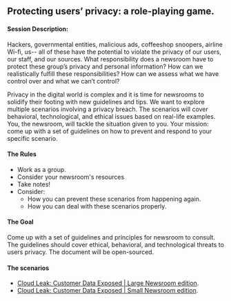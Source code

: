 ## Protecting users’ privacy: a role-playing game.

#### Session Description:
Hackers, governmental entities, malicious ads, coffeeshop snoopers, airline Wi-fi, us-- all of these have the potential to violate the privacy of our users, our staff, and our sources. What responsibility does a newsroom have to protect these group’s privacy and personal information? How can we realistically fulfill these responsibilities? How can we assess what we have control over and what we can’t control?

Privacy in the digital world is complex and it is time for newsrooms to solidify their footing with new guidelines and tips. We want to explore multiple scenarios involving a privacy breach. The scenarios will cover behavioral, technological, and ethical issues based on real-life examples. You, the newsroom, will tackle the situation given to you. Your mission: come up with a set of guidelines on how to prevent and respond to your specific scenario.

#### The Rules
+ Work as a group.
+ Consider your newsroom's resources
+ Take notes!
+ Consider:
  + How you can prevent these scenarios from happening again.
  + How you can deal with these scenarios properly.

#### The Goal
Come up with a set of guidelines and principles for newsroom to consult. The guidelines should cover ethical, behavioral, and technological threats to users privacy. The document will be open-sourced.

#### The scenarios
+ [Cloud Leak: Customer Data Exposed | Large Newsroom edition]('https://github.com/laurenbenichou/SRCCON-2017-scenarios/blob/master/scenarios/cloud-leak-1.md').
+ [Cloud Leak: Customer Data Exposed | Small Newsroom edition]('https://github.com/laurenbenichou/SRCCON-2017-scenarios/blob/master/scenarios/cloud-leak-1.md').
